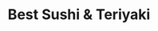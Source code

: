 ---
layout: place
title: Best Sushi & Teriyaki
permalink: /washington/lynnwood/best-sushi-teriyaki.html
stateAbbr: WA
stateName: Washington
cityName: Lynnwood
seo:
  type: restaurant
  links: null
place_id: ChIJ78VflDYFkFQRvw-HG9--3m0
photos:
  - name: >-
      places/ChIJ78VflDYFkFQRvw-HG9--3m0/photos/AeeoHcKcBno0PXtdvK2fIY4LPelix2EdGU8QtF_wnNZu_mOyRhmbiZv6WZpIeLt6LFEi5sdotRqKjBz3cWYwbjjkrroJJBJG3GE2DN6yNUamW8My1m3DBVVl7HoDAnE0em0rP-9QfiVaM-uLwEi7VlZe-zfbC87YjEPINCy-_bHE4-f5XYm1PEodC9LmRVwm-lV8X6854-B1AZKoKpcK3nEtGH50I92DPAAImGmhceq-tVZIdSewrhiUPDQ9K1YONuVPrdG4IphTYQV8jaR8Ii8FKY94w_VDbRQYy2yc12qf6aNaTsS96s6dj8K8ghIKvXD_yaP9tzZajZ1gEhvrnkjiSyYaswm1SqebNxTxxyoEVqcDeBMsbSmeXrMKLf0egFaBgN1SBpnWbhI-IxCBfJfrVtZiq8An4UsXCPS7TNPA_kPPRA
    widthPx: 4800
    heightPx: 2700
    authorAttributions:
      - displayName: Ben Konrady
        uri: https://maps.google.com/maps/contrib/103138107664553531244
        photoUri: >-
          https://lh3.googleusercontent.com/a-/ALV-UjUkieTa-c82xvR9L-X3TR8T-UBe0pQabxdSrUtyyjQHQF3casoDsg=s100-p-k-no-mo
    flagContentUri: >-
      https://www.google.com/local/imagery/report/?cb_client=maps_api_places.places_api&image_key=!1e10!2sCIHM0ogKEICAgID4_dSWJw&hl=en-US
    googleMapsUri: >-
      https://www.google.com/maps/place//data=!3m4!1e2!3m2!1sCIHM0ogKEICAgID4_dSWJw!2e10!4m2!3m1!1s0x54900536945fc5ef:0x6ddebedf1b870fbf
  - name: >-
      places/ChIJ78VflDYFkFQRvw-HG9--3m0/photos/AeeoHcKsC4Lzn798q1IDt9R8LClZIYn0VTa0_4P4te67oR9dUlcsMaTSl_32wyHZ_nbozypsHWS_0P6Vqkym0xa-Z4fvxlzQACJI5i_lUX2Ap6TYKvF42JXtStd-bUlYyRKk6TLPDDH_ibhtzNWBBDnRjPBxXXKrclZtLQVsmCB57bitaQZcW2o4CiwbAqC02uPYv2fKlPW-vflMjL5DYbWmImw1CAW3uBdh0P7tCIeVL62HeET0GBbtO2cxpLRZdYQ8svfDYxjZ0WqUrxblw3BVKfAzijRTbLaZ368-IwOp4F1_vtD9z-CdLjgiKhqvfrELCydxQBNu5XnfMhgPSl3Eo5-y3afuvF68Sk4fd_4SRIMFzgSp4nFN4V2dI-Nszq9lxmD1-TRKUPibmCT6lTPMevhM6dMEv7hT-WJJ7Jw01zm20A
    widthPx: 4800
    heightPx: 3600
    authorAttributions:
      - displayName: Jose Eduardo Lopez
        uri: https://maps.google.com/maps/contrib/103751719557310428334
        photoUri: >-
          https://lh3.googleusercontent.com/a-/ALV-UjVukMkLoy5BtGu-IqHH7g0_X0y70oC88O9Kh565r1kUn7OZ8bbd9g=s100-p-k-no-mo
    flagContentUri: >-
      https://www.google.com/local/imagery/report/?cb_client=maps_api_places.places_api&image_key=!1e10!2sCIHM0ogKEICAgICOmfX2Lw&hl=en-US
    googleMapsUri: >-
      https://www.google.com/maps/place//data=!3m4!1e2!3m2!1sCIHM0ogKEICAgICOmfX2Lw!2e10!4m2!3m1!1s0x54900536945fc5ef:0x6ddebedf1b870fbf
  - name: >-
      places/ChIJ78VflDYFkFQRvw-HG9--3m0/photos/AeeoHcITSEvdHUwvfIXEkEHgBJ-dFldYuEjlXFAv8q4k-O3gIE0tezg9n4Ii7-iYsUpI40-2PCX4mtn6XNxki6bpFOYLLkKLZwwJYnG10ZU_1uT6A13G6CIsvPIo-dnScQjnWxh-taiwbf8sYo6Rk-04Nu1a8vYZDdDDMD3Bgcnff977cDy09s19S2W934zaAmUx4fRnc1vaTykClNTtTeEwhsPgFqpT4cohvPOQ5ykti1BYJPuPy6xX-nzX8AGGA4NuYr9i2PdEn8OlgryEPd2u8paYu7jR5nXn8MxBXZY3MMTQVRmDBndiJYCB0x4iQCtwvXqfSMDJhMWU84GIaQo1kWhJBj-XQBU0Rkx4PoSTP7xPShc01llYawpCQ3JUqM36S83GrPW-VP5Xylvf-VzJMbTcp5qDG3ZVgKx2e80vbkimOg
    widthPx: 4000
    heightPx: 2252
    authorAttributions:
      - displayName: Shannon Roberts
        uri: https://maps.google.com/maps/contrib/116448729037298524792
        photoUri: >-
          https://lh3.googleusercontent.com/a-/ALV-UjVkFFkD44klh2BzHYDIoHPzqqhshn4nwefQf0ZEBdzYRYoBvsa3=s100-p-k-no-mo
    flagContentUri: >-
      https://www.google.com/local/imagery/report/?cb_client=maps_api_places.places_api&image_key=!1e10!2sCIHM0ogKEICAgIDl5ZGlQg&hl=en-US
    googleMapsUri: >-
      https://www.google.com/maps/place//data=!3m4!1e2!3m2!1sCIHM0ogKEICAgIDl5ZGlQg!2e10!4m2!3m1!1s0x54900536945fc5ef:0x6ddebedf1b870fbf
  - name: >-
      places/ChIJ78VflDYFkFQRvw-HG9--3m0/photos/AeeoHcIDwR7OCGHEy0JX0Tk0dPpr6Sljid6UNJVH78EoTqFsGH66wN4WQpMJqUx7iJAXK2u4QMJbA-GhuewoJyjzu2EGquuM5pEeS6WcJjWFnG1d8Aj8x4fqfKRqmG7W6JgCSss5rOE7km2v6h4us5ERvmKeRsPGKLuhSh6YcQ9Os-1N1Y_FogJO7gh1cZ5ONsIPGOtOVbAe1uHU6BGR2jddw9bJNHFh6CzmKHM02Qtv_LKZtTWSjeErLuFeaGYg6XGfFfzEd7SH9WQO0I_liy3yUtaiagDeurxduteqmd4Nf40kldAL0kCQJU6a6ANeoL1z5YR2wDYTi0RH0iqM444M8_d3UOdckUMD0SLgfh1MYFT8qqnkJQUhrPDFhhcOW_PUUx849KdiP593Tstb02KPau91JM1k-YG9MMhwv3SKFb-T_zg
    widthPx: 1848
    heightPx: 4000
    authorAttributions:
      - displayName: Pan Tamie
        uri: https://maps.google.com/maps/contrib/105520658827909590327
        photoUri: >-
          https://lh3.googleusercontent.com/a-/ALV-UjXaVQfWu3WgMCG67M-G-eQQtNYnuFONx6Ok5A5S1ThnmLxKwNDS=s100-p-k-no-mo
    flagContentUri: >-
      https://www.google.com/local/imagery/report/?cb_client=maps_api_places.places_api&image_key=!1e10!2sCIHM0ogKEICAgIC7hobZlgE&hl=en-US
    googleMapsUri: >-
      https://www.google.com/maps/place//data=!3m4!1e2!3m2!1sCIHM0ogKEICAgIC7hobZlgE!2e10!4m2!3m1!1s0x54900536945fc5ef:0x6ddebedf1b870fbf
  - name: >-
      places/ChIJ78VflDYFkFQRvw-HG9--3m0/photos/AeeoHcKOZw0R27JR6xihwJr-32ky-LUzFnxM_8hCY4Nmf_aE27MVULiJYxkJQIGi3hQjqN9hi6ZYqvQYQKc82uue-vrgyBE4PspzcB6e-xbgbClQuPCGBu3RZxu7gCmwxJfVRjCPcR-le7NSdCa4v5h8oxXRA5fjtdoGApO5svAKr_rSGOKdlIC4mGN-M-fZaKDWr_budAPp-SXUjJjZnwqro8Ut6IJnWRwMUu7ePR_7xysyKTJM-rt6iO3rDeD4-HwVqMBt7ngH7u5PnS1iSWcy4e3TO2OdaGc0njED1UZ5QpRoqXKqe0cSdzcsNYXgHPMdfRlAK5rE3o11bWvrwCqQwojiGP00id9AoWCON5G6RlIkesZ5ssyAv1HnxDTjcE390LTGS41sEGZQVCwd2OnQAiMDXiZdyztnaLhDdT8ix3pm2w
    widthPx: 4032
    heightPx: 2268
    authorAttributions:
      - displayName: Rob
        uri: https://maps.google.com/maps/contrib/117455586025429838738
        photoUri: >-
          https://lh3.googleusercontent.com/a-/ALV-UjU6UcAl7DYLihCY9EhDIseY_hWEqBHWDiKNQEWJz4tKTf3nY1xk=s100-p-k-no-mo
    flagContentUri: >-
      https://www.google.com/local/imagery/report/?cb_client=maps_api_places.places_api&image_key=!1e10!2sCIHM0ogKEICAgICXl6GlNA&hl=en-US
    googleMapsUri: >-
      https://www.google.com/maps/place//data=!3m4!1e2!3m2!1sCIHM0ogKEICAgICXl6GlNA!2e10!4m2!3m1!1s0x54900536945fc5ef:0x6ddebedf1b870fbf
  - name: >-
      places/ChIJ78VflDYFkFQRvw-HG9--3m0/photos/AeeoHcJp5UMgxti6h6CcGRietWfn1HAUVAlmyoT5p5RFF16Vye-E1pRdI_mUgfTEzl_9ar3kx_0TY8sAUFZ3AL49YKebWmYWhyVrhlQ0jzbKq0TDtq0O3mTZ4WZ3gbZ9zXG7MFfWXFL-VZFruxCLy519H5Q6Rkj6WLg1XsDMm4fwhCaUcqM8jIEftZLQ0AW2dZPtJAXfAF8j6zAdK-adZlgNGlWkDamnf7XVUOrWOZSqmzCViex9Dw6qtVO7KlOgEv2m-pjJFLmo12Id8J4myf_toGfm_Y9TYwW_waJJc6L8ZifAZT6imi5ZHDwn9vICoBqmNSY1kMbKu6Dfg_c5wwIkYDMtMNcYesNRaM3alvLelmXdqFdRs_eMl7yVsDuK7qRPJyuaBuKeqJu-Sqv4UmJ52_fxVaAW-yVgfovqrnh2FrP0k3za
    widthPx: 4032
    heightPx: 2268
    authorAttributions:
      - displayName: Rob
        uri: https://maps.google.com/maps/contrib/117455586025429838738
        photoUri: >-
          https://lh3.googleusercontent.com/a-/ALV-UjU6UcAl7DYLihCY9EhDIseY_hWEqBHWDiKNQEWJz4tKTf3nY1xk=s100-p-k-no-mo
    flagContentUri: >-
      https://www.google.com/local/imagery/report/?cb_client=maps_api_places.places_api&image_key=!1e10!2sCIHM0ogKEICAgICXl6Gl1AE&hl=en-US
    googleMapsUri: >-
      https://www.google.com/maps/place//data=!3m4!1e2!3m2!1sCIHM0ogKEICAgICXl6Gl1AE!2e10!4m2!3m1!1s0x54900536945fc5ef:0x6ddebedf1b870fbf
  - name: >-
      places/ChIJ78VflDYFkFQRvw-HG9--3m0/photos/AeeoHcLSd__LlgeVcb4c9bcxP54Glffx9QlIIKebNp-DGHKuBRpiJaKhSGV3_aKEKu_4WB5ju229chrtIuaxb2e9sRrdAIl-Sypp0gb_40EO3zEgbQS4-pRnUDsWQ51l9IW--C5FeG62SO0J_pF0TTaoJKO_KWSIvODNzhZOAmdFsWDR-dkatoK5JS_Qgf95LWKNmEXMdsTkkltatl_8Nnx-o2Xx9avKVD7hNVDHUkX6ac7JwKSa9XNBa588iL36JuMEHEoSMsyX73Owj-Nepgq3u7FbYME3sFI_3vmAy0NZoZGqBqlupyuU6Gma-DhiCGrWSkEX8phNiSEQl4sL5eoE6EUedxD4bLRruZ0qtok3M7VVZZrLAg0k6uBjx4Pf3sjKx48Rb3ux8mT_eMUVkgTGO5Wt9Db4hvmZDYHkC5L1f8d3-g
    widthPx: 3072
    heightPx: 4080
    authorAttributions:
      - displayName: Phill Ung
        uri: https://maps.google.com/maps/contrib/115079746936338487829
        photoUri: >-
          https://lh3.googleusercontent.com/a-/ALV-UjVZzevI4VZZTIc1j2_HzX_HTabg8fh_vMv4mFDRUH-W0cYUtCgC=s100-p-k-no-mo
    flagContentUri: >-
      https://www.google.com/local/imagery/report/?cb_client=maps_api_places.places_api&image_key=!1e10!2sCIHM0ogKEICAgMDQ5pfFPQ&hl=en-US
    googleMapsUri: >-
      https://www.google.com/maps/place//data=!3m4!1e2!3m2!1sCIHM0ogKEICAgMDQ5pfFPQ!2e10!4m2!3m1!1s0x54900536945fc5ef:0x6ddebedf1b870fbf
  - name: >-
      places/ChIJ78VflDYFkFQRvw-HG9--3m0/photos/AeeoHcJeW5NWd-QbgweMEAEX4JvSaDRIzvyZympam_QeUfP-sMG6xLIuPiWLid3JXgc4zaQxrPvZvAaT8AlfLAMwKxhNTkZCWZXJu5L1n4eTUjrMu9Y40rXDGqw3S0awecvHvzje8iu7Rc0kM7S7UybQeWurv57i61Q9PXdf63uyeUzHePBH19Vei-_RncbcD0oRX9wAAso1WAwpXAmeL2mLIhW6qkgc1C6xIpDZzLAC0FipC99h9w6b0G6Ay0jFlNgIm-38nTik79gF_QqytZu0RLT1KDuZVeOa9tHcJd4ZbTmOMc_q53VntBYzvQxX7cWp8BqoFgVj2rRawPtAWSkwgPJEH3qrEpR32IZo6wfK1YbRK7kJrqoNFERs9XJl63ek0FRILp4mA3nHu2YrZgF1O_KFHR6a1hdYpGN_7hYG1X1MdA
    widthPx: 4383
    heightPx: 3509
    authorAttributions:
      - displayName: Ana B.
        uri: https://maps.google.com/maps/contrib/102154914507415826051
        photoUri: >-
          https://lh3.googleusercontent.com/a-/ALV-UjXcg4_pTLkv5B2p3Geb0wJIuz4Y3POHuWjh31XRGkVsfdamojIIbQ=s100-p-k-no-mo
    flagContentUri: >-
      https://www.google.com/local/imagery/report/?cb_client=maps_api_places.places_api&image_key=!1e10!2sCIHM0ogKEICAgIDJq4rjDg&hl=en-US
    googleMapsUri: >-
      https://www.google.com/maps/place//data=!3m4!1e2!3m2!1sCIHM0ogKEICAgIDJq4rjDg!2e10!4m2!3m1!1s0x54900536945fc5ef:0x6ddebedf1b870fbf
  - name: >-
      places/ChIJ78VflDYFkFQRvw-HG9--3m0/photos/AeeoHcKI8Wb2WsX6MriUWtgNPoB2WknAsrP5ZO2KPn-K92nwLzeAdsEhxjoYZilTVX37qlXgtcJFV4BGeugpG8q4cdvXm9c2Dk0kXlqomEPHFogvWQw19gYrLjl5sXfpgALvoBnSE6rIQotKrH63-UgKvuNEAYvCFCGwrziFIA76xC2671Um_ASJjG0UBhoRgWt-f9AjTgWV9k94wE8Er0TmcmeL3OC9odxWZHCjB7CM4AV4___kl11Cuw8UtzZNGDharHw_gHWZbMq5xGCJFYuM03ZcASZJ5dVN6vkkvA5G9bFEdR_AmiCUuj1SWBNgXed1TXpvdM5gDmMdvjwnpcwjaijzH9HxpaasB5bnXs1g8teSzwiTkwyWX7MDV3VFS8PSpaFwW9T1gpgNC4m33wydVHrZYamQ5I_ba0OAqdhA8oMK1g
    widthPx: 4160
    heightPx: 3120
    authorAttributions:
      - displayName: Jason Sunderland
        uri: https://maps.google.com/maps/contrib/103307421577358919176
        photoUri: >-
          https://lh3.googleusercontent.com/a-/ALV-UjUyzep9CfWXS2pjCOnNu_VNAFXafscLG4ZVbiS315pEjzAmtnE=s100-p-k-no-mo
    flagContentUri: >-
      https://www.google.com/local/imagery/report/?cb_client=maps_api_places.places_api&image_key=!1e10!2sCIHM0ogKEICAgIDEnfu9bg&hl=en-US
    googleMapsUri: >-
      https://www.google.com/maps/place//data=!3m4!1e2!3m2!1sCIHM0ogKEICAgIDEnfu9bg!2e10!4m2!3m1!1s0x54900536945fc5ef:0x6ddebedf1b870fbf
  - name: >-
      places/ChIJ78VflDYFkFQRvw-HG9--3m0/photos/AeeoHcLb1oZ83npW89X0ZzilUNncrZRYiv2bjCgk9clXyh7dMSZu_SHJCNlZ8A35V1VPYW3NjkPkexyTVcQo-Jet32EIzOZs1QbPsu1jp2uYgfq3oTAkLJKccETTfS5kH2IULR2Pe3iHse2kNltWNSQQ6Xhf2tONpVXphYgcOd7jZGa3F0qW9u0QiJzpIzUJ-X-95badfpHiXYHVUm1DiOqPYvMFT7QIT2LegXp0x3YkgFFPM1Wbokr0-CvrlrU8JRKXBJ52in77Efbwm6hNSSzPjfo8RCE44iA-GwvlsObdWBc4WJhzPtvQG4e6wlEiIjb1s9TL-XBAfcBXT3O22_GoKUwKVPaR6gc6FrqyHrEi1-NobZ1kDG1wVpWEDO49ndt08DW9bafqUFj5jPHHRgYo5rgxeSklLg9q2vNfTBgpIsVZEA
    widthPx: 2252
    heightPx: 4000
    authorAttributions:
      - displayName: Shannon Roberts
        uri: https://maps.google.com/maps/contrib/116448729037298524792
        photoUri: >-
          https://lh3.googleusercontent.com/a-/ALV-UjVkFFkD44klh2BzHYDIoHPzqqhshn4nwefQf0ZEBdzYRYoBvsa3=s100-p-k-no-mo
    flagContentUri: >-
      https://www.google.com/local/imagery/report/?cb_client=maps_api_places.places_api&image_key=!1e10!2sCIHM0ogKEICAgIDl5ZGlfA&hl=en-US
    googleMapsUri: >-
      https://www.google.com/maps/place//data=!3m4!1e2!3m2!1sCIHM0ogKEICAgIDl5ZGlfA!2e10!4m2!3m1!1s0x54900536945fc5ef:0x6ddebedf1b870fbf
address: 19620 Hwy 99, Lynnwood, WA 98036, USA
street: 19620 Hwy 99
city: Lynnwood
state: WA
zip: '98036'
country: USA
neighborhood: null
latitude: '47.820563'
longitude: '-122.316191'
accessibility_options:
  wheelchairAccessibleParking: true
  wheelchairAccessibleEntrance: true
  wheelchairAccessibleRestroom: true
  wheelchairAccessibleSeating: true
business_status: OPERATIONAL
name: Best Sushi & Teriyaki
google_maps_links:
  directionsUri: >-
    https://www.google.com/maps/dir//''/data=!4m7!4m6!1m1!4e2!1m2!1m1!1s0x54900536945fc5ef:0x6ddebedf1b870fbf!3e0
  placeUri: https://maps.google.com/?cid=7916975060412731327
  writeAReviewUri: >-
    https://www.google.com/maps/place//data=!4m3!3m2!1s0x54900536945fc5ef:0x6ddebedf1b870fbf!12e1
  reviewsUri: >-
    https://www.google.com/maps/place//data=!4m4!3m3!1s0x54900536945fc5ef:0x6ddebedf1b870fbf!9m1!1b1
  photosUri: >-
    https://www.google.com/maps/place//data=!4m3!3m2!1s0x54900536945fc5ef:0x6ddebedf1b870fbf!10e5
primary_type: Sushi Restaurant
opening_hours:
  regular: null
  current: null
secondary_opening_hours:
  regular:
    weekdayDescriptions: null
    type: null
  current:
    weekdayDescriptions: null
    type: null
phone: null
price_level: null
price_range: null
rating: null
rating_count: 0
website: null
description: >-
  Discover Best Sushi & Teriyaki in Lynnwood, WA$$$Best Sushi & Teriyaki in
  Lynnwood, WA, is a welcoming spot for enjoying a variety of fresh sushi and
  teriyaki options, ideal for those seeking casual dining with efficient
  service. This eatery stands out for its straightforward menu featuring
  flavorful dishes that highlight quality ingredients and quick preparation,
  making it a convenient choice for locals and visitors alike. Accessibility
  features like wheelchair-friendly parking and seating add to the inclusive
  atmosphere, ensuring everyone can savor the experience. Whether you're in the
  mood for classic rolls or hearty teriyaki plates, the focus on simplicity and
  speed keeps things enjoyable without overwhelming extras.
generative_summary: >-
  Discover Best Sushi & Teriyaki in Lynnwood, WA$$$Best Sushi & Teriyaki in
  Lynnwood, WA, is a welcoming spot for enjoying a variety of fresh sushi and
  teriyaki options, ideal for those seeking casual dining with efficient
  service. This eatery stands out for its straightforward menu featuring
  flavorful dishes that highlight quality ingredients and quick preparation,
  making it a convenient choice for locals and visitors alike. Accessibility
  features like wheelchair-friendly parking and seating add to the inclusive
  atmosphere, ensuring everyone can savor the experience. Whether you're in the
  mood for classic rolls or hearty teriyaki plates, the focus on simplicity and
  speed keeps things enjoyable without overwhelming extras.
generative_disclosure: Summarized by AI using the Grok-3-Mini model.
reviews: null
review_summary: >-
  What Diners Love About This Sushi Spot$$$Visitors to this Lynnwood sushi
  restaurant often rave about the tasty teriyaki, stir fry, and sushi
  selections, with many highlighting the spicy veggie stir fry and fried rice as
  standout favorites that deliver great flavor. Folks appreciate the quick and
  welcoming service that makes meals feel effortless and enjoyable, along with
  the generous portions that leave you satisfied without breaking the bank too
  much. While some note that prices can edge a bit higher than expected, the
  overall value from the fresh ingredients and hearty servings keeps the vibe
  positive. In a casual setting like this, it's easy to see why people keep
  coming back for reliable, feel-good eats that hit the spot for sushi
  enthusiasts. If you're searching for solid options nearby, this place offers a
  welcoming mix of flavors that make it worth trying out.
review_disclosure: Summarized by AI using the Grok-3-Mini model.
parking_options: null
payment_options: null
allow_dogs: null
curbside_pickup: null
delivery: null
dine_in: null
good_for_children: null
good_for_groups: null
good_for_sports: null
live_music: null
menu_for_children: null
outdoor_seating: null
reservable: null
restroom: null
serves_beer: null
serves_breakfast: null
serves_brunch: null
serves_cocktails: null
serves_coffee: null
serves_dinner: null
serves_dessert: null
serves_lunch: null
serves_vegetarian_food: null
serves_wine: null
takeout: null
update_category: pro
places_description: null

---